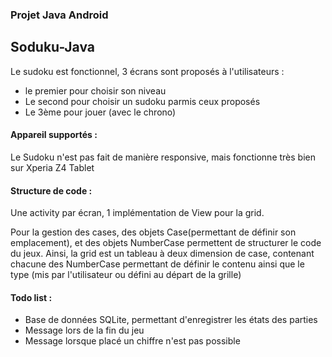 ### Projet Java Android

## Soduku-Java

Le sudoku est fonctionnel, 3 écrans sont proposés à l'utilisateurs :

* le premier pour choisir son niveau
* Le second pour choisir un sudoku parmis ceux proposés
* Le 3ème pour jouer (avec le chrono)

#### Appareil supportés : 
Le Sudoku n'est pas fait de manière responsive, mais fonctionne très bien sur Xperia Z4 Tablet

#### Structure de code :
Une activity par écran, 1 implémentation de View pour la grid.

Pour la gestion des cases, des objets Case(permettant de définir son emplacement), et des objets NumberCase permettent de structurer le code du jeux. Ainsi, la grid est un tableau à deux dimension de case, contenant chacune des NumberCase permettant de définir le contenu ainsi que le type (mis par l'utilisateur ou défini au départ de la grille)

#### Todo list : 
* Base de données SQLite, permettant d'enregistrer les états des parties
* Message lors de la fin du jeu
* Message lorsque placé un chiffre n'est pas possible